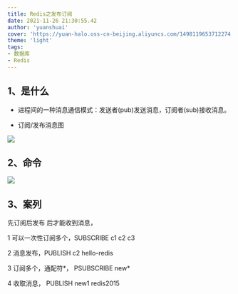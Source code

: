 ```yaml
---
title: Redis之发布订阅
date: 2021-11-26 21:30:55.42
author: 'yuanshuai'
cover: 'https://yuan-halo.oss-cn-beijing.aliyuncs.com/1498119653712274.png'
theme: 'light'
tags: 
- 数据库
- Redis
---
```


## 1、是什么

- 进程间的一种消息通信模式：发送者(pub)发送消息，订阅者(sub)接收消息。

- 订阅/发布消息图

![](https://hexobbblog.oss-cn-beijing.aliyuncs.com/images/redis/105.png)

## 2、**命令**

![](https://hexobbblog.oss-cn-beijing.aliyuncs.com/images/redis/106.png)

## 3、**案列**

先订阅后发布 后才能收到消息， 

1 可以一次性订阅多个，SUBSCRIBE c1 c2 c3 

2 消息发布，PUBLISH c2 hello-redis 

3 订阅多个，通配符*， PSUBSCRIBE new* 

4 收取消息， PUBLISH new1 redis2015